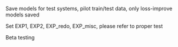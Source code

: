 Save models for test systems, pilot train/test data, only loss-improve models saved
            
Set EXP1, EXP2, EXP_redo, EXP_misc, please refer to proper test   
         
Beta testing   
    
     
  
